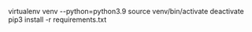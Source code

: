 virtualenv venv --python=python3.9
source venv/bin/activate
deactivate
pip3 install -r requirements.txt